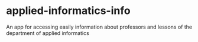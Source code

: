 # applied-informatics-info
An app for accessing easily information about professors and lessons of the department of applied informatics

